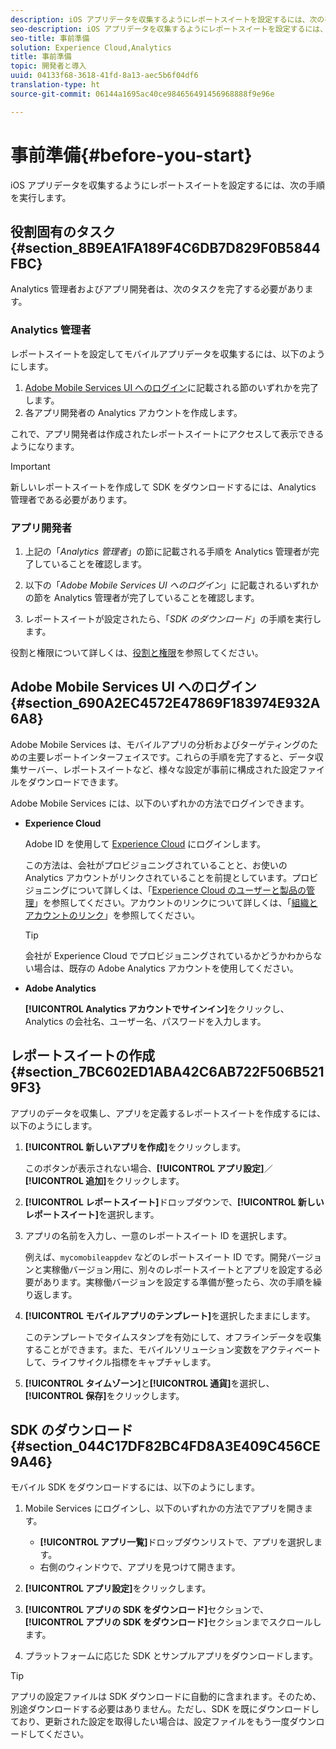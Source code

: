 ```yaml
---
description: iOS アプリデータを収集するようにレポートスイートを設定するには、次の手順を実行します。
seo-description: iOS アプリデータを収集するようにレポートスイートを設定するには、次の手順を実行します。
seo-title: 事前準備
solution: Experience Cloud,Analytics
title: 事前準備
topic: 開発者と導入
uuid: 04133f68-3618-41fd-8a13-aec5b6f04df6
translation-type: ht
source-git-commit: 06144a1695ac40ce984656491456968888f9e96e

---
```



# 事前準備{#before-you-start}

iOS アプリデータを収集するようにレポートスイートを設定するには、次の手順を実行します。

## 役割固有のタスク {#section_8B9EA1FA189F4C6DB7D829F0B5844FBC}

Analytics 管理者およびアプリ開発者は、次のタスクを完了する必要があります。

### Analytics 管理者

レポートスイートを設定してモバイルアプリデータを収集するには、以下のようにします。

1. [Adobe Mobile Services UI へのログイン](/help/ios/getting-started/getting-started.md)に記載される節のいずれかを完了します。
1. 各アプリ開発者の Analytics アカウントを作成します。

これで、アプリ開発者は作成されたレポートスイートにアクセスして表示できるようになります。

>[!IMPORTANT]
>
>新しいレポートスイートを作成して SDK をダウンロードするには、Analytics 管理者である必要があります。

### アプリ開発者

1. 上記の「*Analytics 管理者*」の節に記載される手順を Analytics 管理者が完了していることを確認します。

1. 以下の「*Adobe Mobile Services UI へのログイン*」に記載されるいずれかの節を Analytics 管理者が完了していることを確認します。
1. レポートスイートが設定されたら、「*SDK のダウンロード*」の手順を実行します。

役割と権限について詳しくは、[役割と権限](/help/using/gs/c-mob-roles-and-permissions.md)を参照してください。

## Adobe Mobile Services UI へのログイン {#section_690A2EC4572E47869F183974E932A6A8}

Adobe Mobile Services は、モバイルアプリの分析およびターゲティングのための主要レポートインターフェイスです。これらの手順を完了すると、データ収集サーバー、レポートスイートなど、様々な設定が事前に構成された設定ファイルをダウンロードできます。

Adobe Mobile Services には、以下のいずれかの方法でログインできます。

* **Experience Cloud**

   Adobe ID を使用して [Experience Cloud](https://marketing.adobe.com) にログインします。

   この方法は、会社がプロビジョニングされていることと、お使いの Analytics アカウントがリンクされていることを前提としています。プロビジョニングについて詳しくは、「[Experience Cloud のユーザーと製品の管理](https://docs.adobe.com/content/help/ja-JP/core-services/interface/manage-users-and-products/admin-getting-started.html)」を参照してください。アカウントのリンクについて詳しくは、「[組織とアカウントのリンク](https://docs.adobe.com/content/help/ja-JP/core-services/interface/manage-users-and-products/organizations.html)」を参照してください。

   >[!TIP]
   >
   >会社が Experience Cloud でプロビジョニングされているかどうかわからない場合は、既存の Adobe Analytics アカウントを使用してください。

* **Adobe Analytics**

   **[!UICONTROL Analytics アカウントでサインイン]**&#x200B;をクリックし、Analytics の会社名、ユーザー名、パスワードを入力します。

## レポートスイートの作成 {#section_7BC602ED1ABA42C6AB722F506B5219F3}

アプリのデータを収集し、アプリを定義するレポートスイートを作成するには、以下のようにします。

1. **[!UICONTROL 新しいアプリを作成]**&#x200B;をクリックします。

   このボタンが表示されない場合、**[!UICONTROL アプリ設定]**／**[!UICONTROL 追加]**&#x200B;をクリックします。

1. **[!UICONTROL レポートスイート]**&#x200B;ドロップダウンで、**[!UICONTROL 新しいレポートスイート]**&#x200B;を選択します。

1. アプリの名前を入力し、一意のレポートスイート ID を選択します。

   例えば、`mycomobileappdev` などのレポートスイート ID です。開発バージョンと実稼働バージョン用に、別々のレポートスイートとアプリを設定する必要があります。実稼働バージョンを設定する準備が整ったら、次の手順を繰り返します。
1. **[!UICONTROL モバイルアプリのテンプレート]**&#x200B;を選択したままにします。

   このテンプレートでタイムスタンプを有効にして、オフラインデータを収集することができます。また、モバイルソリューション変数をアクティベートして、ライフサイクル指標をキャプチャします。

1. **[!UICONTROL タイムゾーン]**&#x200B;と&#x200B;**[!UICONTROL 通貨]**&#x200B;を選択し、**[!UICONTROL 保存]**&#x200B;をクリックします。

## SDK のダウンロード {#section_044C17DF82BC4FD8A3E409C456CE9A46}

モバイル SDK をダウンロードするには、以下のようにします。

1. Mobile Services にログインし、以下のいずれかの方法でアプリを開きます。

   * **[!UICONTROL アプリ一覧]**&#x200B;ドロップダウンリストで、アプリを選択します。
   * 右側のウィンドウで、アプリを見つけて開きます。

1. **[!UICONTROL アプリ設定]**&#x200B;をクリックします。
1. **[!UICONTROL アプリの SDK をダウンロード]**&#x200B;セクションで、**[!UICONTROL アプリの SDK をダウンロード]**&#x200B;セクションまでスクロールします。

1. プラットフォームに応じた SDK とサンプルアプリをダウンロードします。

>[!TIP]
>
>アプリの設定ファイルは SDK ダウンロードに自動的に含まれます。そのため、別途ダウンロードする必要はありません。ただし、SDK を既にダウンロードしており、更新された設定を取得したい場合は、設定ファイルをもう一度ダウンロードしてください。

